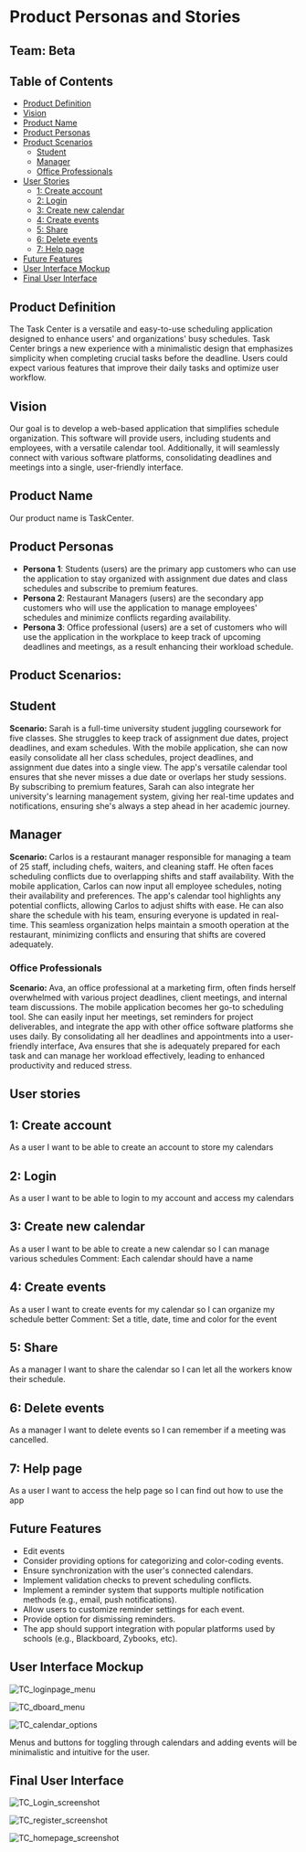 # Product Personas and Stories

## Team: Beta

## Table of Contents

- [Product Definition](#product-definition)
- [Vision](#vision)
- [Product Name](#product-name)
- [Product Personas](#product-personas)
- [Product Scenarios](#product-scenarios)
  - [Student](#student)
  - [Manager](#manager)
  - [Office Professionals](#office-professionals)
- [User Stories](#user-stories)
   - [1: Create account](#1-create-account)
   - [2: Login](#2-login)
   - [3: Create new calendar](#3-create-new-calendar)
   - [4: Create events](#4-create-events)
   - [5: Share](#5-share)
   - [6: Delete events](#6-delete-events)
   - [7: Help page](#7-help-page)
- [Future Features](#future-features)
- [User Interface Mockup](#user-interface-Mockup)
- [Final User Interface](#final-user-interface)

 
## Product Definition

The Task Center is a versatile and easy-to-use scheduling application designed to enhance users' and organizations' busy schedules. Task Center brings a new experience with a minimalistic design that emphasizes simplicity when completing crucial tasks before the deadline. Users could expect various features that improve their daily tasks and optimize user workflow. 

## Vision

Our goal is to develop a web-based application that simplifies schedule organization. This software will provide users, including students and employees, with a versatile calendar tool. Additionally, it will seamlessly connect with various software platforms, consolidating deadlines and meetings into a single, user-friendly interface.

## Product Name

Our product name is TaskCenter.

## Product Personas

- **Persona 1**: Students (users) are the primary app customers who can use the application to stay organized with assignment due dates and class schedules and subscribe to premium features. 
- **Persona 2**:  Restaurant Managers (users) are the secondary app customers who will use the application to manage employees' schedules and minimize conflicts regarding availability. 
- **Persona 3**: Office professional (users) are a set of customers who will use the application in the workplace to keep track of upcoming deadlines and meetings, as a result enhancing their workload schedule.

## Product Scenarios:

## Student

**Scenario:** Sarah is a full-time university student juggling coursework for five classes. She struggles to keep track of assignment due dates, project deadlines, and exam schedules. With the mobile application, she can now easily consolidate all her class schedules, project deadlines, and assignment due dates into a single view. The app's versatile calendar tool ensures that she never misses a due date or overlaps her study sessions. By subscribing to premium features, Sarah can also integrate her university's learning management system, giving her real-time updates and notifications, ensuring she's always a step ahead in her academic journey.

## Manager

**Scenario:** Carlos is a restaurant manager responsible for managing a team of 25 staff, including chefs, waiters, and cleaning staff. He often faces scheduling conflicts due to overlapping shifts and staff availability. With the mobile application, Carlos can now input all employee schedules, noting their availability and preferences. The app's calendar tool highlights any potential conflicts, allowing Carlos to adjust shifts with ease. He can also share the schedule with his team, ensuring everyone is updated in real-time. This seamless organization helps maintain a smooth operation at the restaurant, minimizing conflicts and ensuring that shifts are covered adequately.

### Office Professionals

**Scenario:** Ava, an office professional at a marketing firm, often finds herself overwhelmed with various project deadlines, client meetings, and internal team discussions. The mobile application becomes her go-to scheduling tool. She can easily input her meetings, set reminders for project deliverables, and integrate the app with other office software platforms she uses daily. By consolidating all her deadlines and appointments into a user-friendly interface, Ava ensures that she is adequately prepared for each task and can manage her workload effectively, leading to enhanced productivity and reduced stress.

## User stories

## 1: Create account
As a user I want to be able to create an account to store my calendars

## 2: Login
As a user I want to be able to login to my account and access my calendars

## 3: Create new calendar
As a user I want to be able to create a new calendar so I can manage various schedules
Comment: Each calendar should have a name

## 4: Create events
As a user I want to create events for my calendar so I can organize my schedule better
Comment: Set a title, date, time and color for the event

## 5: Share
As a manager I want to share the calendar so I can let all the workers know their schedule.

## 6: Delete events
As a manager I want to delete events so I can remember if a meeting was cancelled.

## 7: Help page
As a user I want to access the help page so I can find out how to use the app


## Future Features

- Edit events
- Consider providing options for categorizing and color-coding events.
- Ensure synchronization with the user's connected calendars.
- Implement validation checks to prevent scheduling conflicts.
- Implement a reminder system that supports multiple notification methods (e.g., email, push notifications).
- Allow users to customize reminder settings for each event.
- Provide option for dismissing reminders.
- The app should support integration with popular platforms used by schools (e.g., Blackboard, Zybooks, etc).

## User Interface Mockup


![TC_loginpage_menu](https://github.com/Natalie-Zi/csci401w-sandbox/assets/143462357/dee6bb37-eb1f-410a-9c46-c1b409cb9b01)

![TC_dboard_menu](https://github.com/Natalie-Zi/csci401w-sandbox/assets/143462357/865e7881-1110-466f-9118-d0715ff147ac)

![TC_calendar_options](https://github.com/Natalie-Zi/csci401w-sandbox/assets/143462357/ced49bc6-56ac-45ba-923c-1d96276bf08e)

Menus and buttons for toggling through calendars and adding events will be minimalistic and intuitive for the user.

## Final User Interface


![TC_Login_screenshot](https://github.com/Natalie-Zi/csci401w-TaskCenterApp/assets/143462357/86a8bfa7-c44a-42af-bda4-08515e5bbc0a)

![TC_register_screenshot](https://github.com/Natalie-Zi/csci401w-TaskCenterApp/assets/143462357/4ee8474c-61d3-4a2f-80a9-20717a850bd8)

![TC_homepage_screenshot](https://github.com/Natalie-Zi/csci401w-TaskCenterApp/assets/143462357/960484d4-521f-49f8-bd19-bc56e257f62a)

